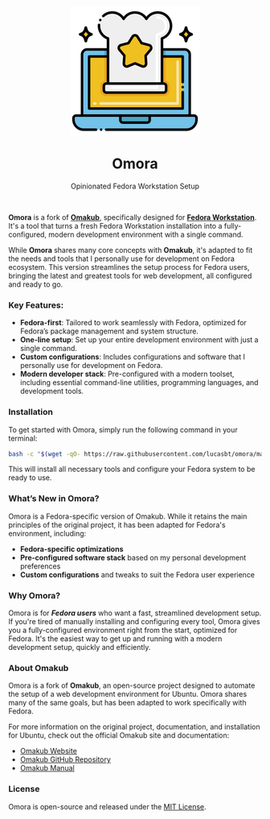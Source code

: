 <div align="center">
   <img align="center" width="256" height="256" src="applications/icons/Omora.png" />
	<h1 align="center"><b>Omora</b></h1>
	<p align="center">
		Opinionated Fedora Workstation Setup
    <br />
  </p>
</div>

<br/>

**Omora** is a fork of **[Omakub](https://omakub.org/)**, specifically designed for **[Fedora Workstation](https://fedoraproject.org/pt-br/workstation/)**. It's a tool that turns a fresh Fedora Workstation installation into a fully-configured, modern development environment with a single command.

While **Omora** shares many core concepts with **Omakub**, it's adapted to fit the needs and tools that I personally use for development on Fedora ecosystem. This version streamlines the setup process for Fedora users, bringing the latest and greatest tools for web development, all configured and ready to go.

### Key Features:
- **Fedora-first**: Tailored to work seamlessly with Fedora, optimized for Fedora’s package management and system structure.
- **One-line setup**: Set up your entire development environment with just a single command.
- **Custom configurations**: Includes configurations and software that I personally use for development on Fedora.
- **Modern developer stack**: Pre-configured with a modern toolset, including essential command-line utilities, programming languages, and development tools.

### Installation

To get started with Omora, simply run the following command in your terminal:

```bash
bash -c "$(wget -qO- https://raw.githubusercontent.com/lucasbt/omora/main/install.sh)"
```

This will install all necessary tools and configure your Fedora system to be ready to use.

### What’s New in Omora?

Omora is a Fedora-specific version of Omakub. While it retains the main principles of the original project, it has been adapted for Fedora's environment, including:
- **Fedora-specific optimizations**
- **Pre-configured software stack** based on my personal development preferences
- **Custom configurations** and tweaks to suit the Fedora user experience

### Why Omora?

Omora is for _**Fedora users**_ who want a fast, streamlined development setup. If you're tired of manually installing and configuring every tool, Omora gives you a fully-configured environment right from the start, optimized for Fedora. It's the easiest way to get up and running with a modern development setup, quickly and efficiently.

### About Omakub

Omora is a fork of **Omakub**, an open-source project designed to automate the setup of a web development environment for Ubuntu. Omora shares many of the same goals, but has been adapted to work specifically with Fedora.

For more information on the original project, documentation, and installation for Ubuntu, check out the official Omakub site and documentation:

- [Omakub Website](https://omakub.org/)
- [Omakub GitHub Repository](https://github.com/basecamp/omakub)
- [Omakub Manual](https://manual.omakub.org/)

### License

Omora is open-source and released under the [MIT License](LICENSE).
